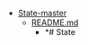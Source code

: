 - <a href = "E:\Node_projects\Node_Way\ArchivTSH_2\ArhivTimur_2\State-master\cat.State-master\dir.State-master.md">State-master</a>
    - <a href = "E:\Node_projects\Node_Way\ArchivTSH_2\ArhivTimur_2\State-master\README.md">README.md</a>
        - *# State
